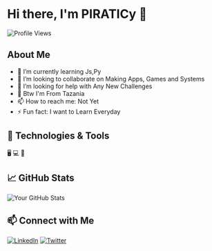# Hi there, I'm PIRATICy 👋

![Profile Views](https://komarev.com/ghpvc/?username=Piraticy&color=blue)

## About Me

- 🌱 I’m currently learning Js,Py
- 👯 I’m looking to collaborate on Making Apps, Games and Systems 
- 🤔 I’m looking for help with Any New Challenges 
- 💬 Btw I'm From Tazania
- 📫 How to reach me: Not Yet
- ⚡ Fun fact: I want to Learn Everyday 

## 🔧 Technologies & Tools

🖥️ 💻 🐍 

## 📈 GitHub Stats

![Your GitHub Stats](https://github-readme-stats.vercel.app/api?username=Piraticy&show_icons=true&theme=radical)

## 📫 Connect with Me

[![LinkedIn](https://img.shields.io/badge/-LinkedIn-0077B5?style=flat&logo=linkedin)]([https://www.linkedin.com/in/yourprofile](https://www.linkedin.com/in/adam-robert-mwakisyala-1b8b33203/))
[![Twitter](https://img.shields.io/badge/-Twitter-1DA1F2?style=flat&logo=twitter&logoColor=white)](https://twitter.com/@piraticy)
